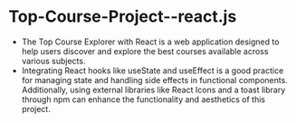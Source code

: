 # Top-Course-Project--react.js
* The Top Course Explorer with React is a web application designed to help users discover and explore the best courses available across various subjects.
* Integrating React hooks like useState and useEffect is a good practice for managing state and handling side effects in functional components. Additionally, using external libraries like React Icons and a toast library through npm can enhance the functionality and aesthetics of this project.
